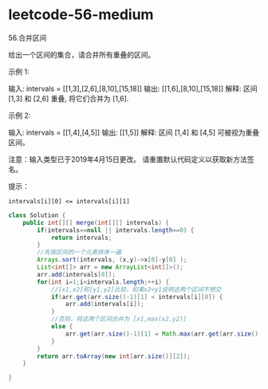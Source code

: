 # leetcode-56-medium

56.合并区间

给出一个区间的集合，请合并所有重叠的区间。

 

示例 1:

输入: intervals = [[1,3],[2,6],[8,10],[15,18]]
输出: [[1,6],[8,10],[15,18]]
解释: 区间 [1,3] 和 [2,6] 重叠, 将它们合并为 [1,6].

示例 2:

输入: intervals = [[1,4],[4,5]]
输出: [[1,5]]
解释: 区间 [1,4] 和 [4,5] 可被视为重叠区间。

注意：输入类型已于2019年4月15日更改。 请重置默认代码定义以获取新方法签名。

 

提示：

    intervals[i][0] <= intervals[i][1]

```java
class Solution {
    public int[][] merge(int[][] intervals) {
        if(intervals==null || intervals.length==0) {
            return intervals;
        }
        //先按区间的一个元素排序一遍
        Arrays.sort(intervals, (x,y)->x[0]-y[0] );
        List<int[]> arr = new ArrayList<int[]>();
        arr.add(intervals[0]);
        for(int i=1;i<intervals.length;++i) {
            //[x1,x2]和[y1,y2]比较，如果x2<y1说明这两个区间不想交
            if(arr.get(arr.size()-1)[1] < intervals[i][0]) {
                arr.add(intervals[i]);
            }
            //否则，将这两个区间合并为 [x1,max(x2,y2)]
            else {
                arr.get(arr.size()-1)[1] = Math.max(arr.get(arr.size()-1)[1],intervals[i][1]);
            }
        }
        return arr.toArray(new int[arr.size()][2]);
    }

}
```



